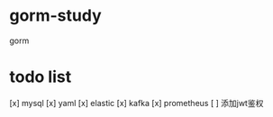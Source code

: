 # gorm-study

gorm

# todo list

[x] mysql
[x] yaml
[x] elastic
[x] kafka
[x] prometheus
[ ] 添加jwt鉴权

[comment]: <> (- restful路由设置)